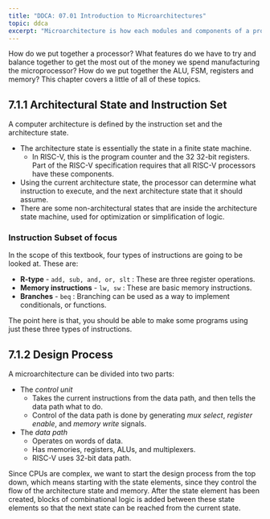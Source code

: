 ```yaml
---
title: "DDCA: 07.01 Introduction to Microarchitectures"
topic: ddca
excerpt: "Microarchitecture is how each modules and components of a processor come together and interact with each other."
---
```


How do we put together a processor? What features do we have to try and balance together to get the most out of the money we spend manufacturing the microprocessor? How do we put together the ALU, FSM, registers and memory? This chapter covers a little of all of these topics.

## 7.1.1 Architectural State and Instruction Set

A computer architecture is defined by the instruction set and the architecture state.

- The architecture state is essentially the state in a finite state machine.
  - In RISC-V, this is the program counter and the 32 32-bit registers. Part of the RISC-V specification requires that all RISC-V processors have these components.
- Using the current architecture state, the processor can determine what instruction to execute, and the next architecture state that it should assume.
- There are some non-architectural states that are inside the architecture state machine, used for optimization or simplification of logic.

### Instruction Subset of focus

In the scope of this textbook, four types of instructions are going to be looked at. These are:

- **R-type** - `add, sub, and, or, slt` : These are three register operations.
- **Memory instructions** - `lw, sw` : These are basic memory instructions.
- **Branches** - `beq` : Branching can be used as a way to implement conditionals, or functions.

The point here is that, you should be able to make some programs using just these three types of instructions.

## 7.1.2 Design Process

A microarchitecture can be divided into two parts:

- The *control unit*
  - Takes the current instructions from the data path, and then tells the data path what to do.
  - Control of the data path is done by generating *mux select*, *register enable*, and *memory write* signals.
- The *data path*
  - Operates on words of data.
  - Has memories, registers, ALUs, and multiplexers.
  - RISC-V uses 32-bit data path.

Since CPUs are complex, we want to start the design process from the top down, which means starting with the state elements, since they control the flow of the architecture state and memory. After the state element has been created, blocks of combinational logic is added between these state elements so that the next state can be reached from the current state.
